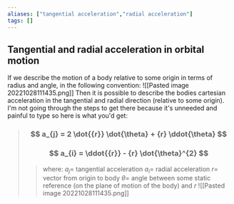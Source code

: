 ```yaml
---
aliases: ["tangential acceleration","radial acceleration"]
tags: []
---
```


## Tangential and radial acceleration in orbital motion

If we describe the motion of a body relative to some origin in terms of radius and angle, in the following convention:
![[Pasted image 20221028111435.png]]
Then it is possible to describe the bodies cartesian acceleration in the tangential and radial direction (relative to some origin). I'm not going through the steps to get there because it's unneeded and painful to type so here is what you'd get:

> ### $$ a_{j} = 2 \dot{{r}} \dot{\theta} + {r} \ddot{\theta} $$ 
> ### $$ a_{i} = \ddot{{r}} - {r} \dot{\theta}^{2} $$ 
>> where:
>> $a_{j}=$ tangential acceleration
>> $a_{i}=$ radial acceleration
>> ${r}=$ vector from origin to body
>> $\theta=$ angle between some static reference (on the plane of motion of the body) and ${r}$
>> ![[Pasted image 20221028111435.png]]
